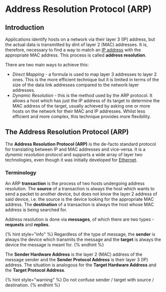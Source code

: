 # Address Resolution Protocol (ARP)

## Introduction

Applications identify hosts on a network via their layer 3 (IP) address, but the actual data is transmitted by dint of layer 2 (MAC) addresses. It is, therefore, necessary to find a way to match an [IP address](../internet-protocol-ip/) with the appropriate MAC address. This process is called **address resolution**.

There are two main ways to achieve this:

* _Direct Mapping_ - a formula is used to map layer 3 addresses to layer 2 ones. This is the more efficient technique but it is limited in terms of the size of the data link addresses compared to the network layer addresses.
* _Dynamic Resolution_ - this is the method used by the ARP protocol. It allows a host which has just the IP address of its target to determine the MAC address of the target, usually achieved by asking one or more hosts on the network for their MAC and IP addresses. Whilst less efficient and more complex, this technique provides more flexibility.

## The Address Resolution Protocol (ARP)

The **Address Resolution Protocol (ARP)** is the de-facto standard protocol for translating between IP and MAC addresses and vice-versa. It is a _dynamic resolution_ protocol and supports a wide array of layer two technologies, even though it was initially developed for [Ethernet](../ethernet-ieee-802.3.md).

### Terminology

An ARP **transaction** is the process of two hosts undergoing address resolution. The **source** of a transaction is always the host which wants to send a packet to another device, but does not know the layer 2 address of said device, i.e. the source is the device looking for the appropriate MAC address. The **destination** of a transaction is always the host whose MAC address is being searched for.

Address resolution is done via **messages**, of which there are two types - **requests** and **replies**.

{% hint style="info" %}
Regardless of the type of message, the **sender** is always the device which transmits the message and the **target** is always the device the message is meant for.
{% endhint %}

The **Sender Hardware Address** is the layer 2 (MAC) address of the message sender and the **Sender Protocol Address** is their layer 3 (IP) address. The situation is analogous for the **Target Hardware Address** and the **Target Protocol Address**.

{% hint style="warning" %}
Do not confuse sender / target with source / destination.
{% endhint %}
